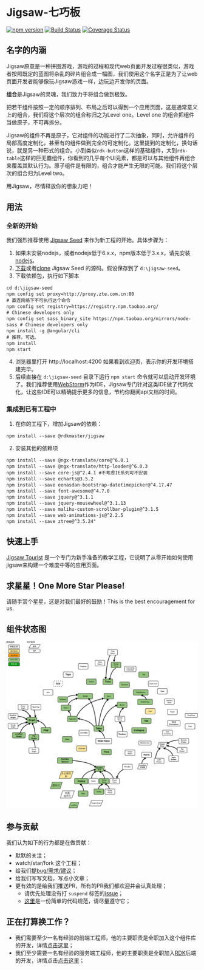 # Jigsaw-七巧板

[![npm version](https://badge.fury.io/js/%40rdkmaster%2Fjigsaw.svg)](https://badge.fury.io/js/%40rdkmaster%2Fjigsaw)
[![Build Status](https://travis-ci.org/rdkmaster/jigsaw.svg?branch=master)](https://travis-ci.org/rdkmaster/jigsaw)
[![Coverage Status](https://coveralls.io/repos/github/rdkmaster/jigsaw/badge.svg?branch=master)](https://coveralls.io/github/rdkmaster/jigsaw?branch=master)


## 名字的内涵
Jigsaw原意是一种拼图游戏，游戏的过程和现代web页面开发过程很类似，游戏者按照既定的蓝图将杂乱的碎片组合成一幅图，我们使用这个名字正是为了让web页面开发者能够像玩Jigsaw游戏一样，边玩边开发你的页面。

**组合**是Jigsaw的灵魂，我们致力于将组合做到极致。

把若干组件按照一定的顺序排列、布局之后可以得到一个应用页面，这是通常意义上的组合，我们将这个层次的组合称归之为Level one。Level one 的组合把组件当做原子，不可再拆分。

Jigsaw的组件不再是原子，它对组件的功能进行了二次抽象，同时，允许组件的局部高度定制化，甚至有的组件做到完全的可定制化。这里提到的定制化，换句话说，就是另一种形式的组合。小到类似`rdk-button`这样的基础组件，大到`rdk-table`这样的巨无霸组件，你看到的几乎每个UI元素，都是可以与其他组件再组合来覆盖其默认行为。原子组件是有限的，组合才能产生无限的可能。我们将这个层次的组合归为Level two。

用Jigsaw，尽情释放你的想象力吧！


## 用法
### 全新的开始
我们强烈推荐使用 [Jigsaw Seed](https://github.com/rdkmaster/jigsaw-seed) 来作为新工程的开始。具体步骤为：
1. 如果未安装nodejs，或者nodejs低于6.x.x，npm版本低于3.x.x，请先安装[nodejs](https://nodejs.org)。
2. [下载](https://github.com/rdkmaster/jigsaw-seed/archive/master.zip)或者[clone](https://github.com/rdkmaster/jigsaw-seed) Jigsaw Seed 的源码。假设保存到了 `d:\jigsaw-seed`。
3. 下载依赖包，执行如下脚本
```
cd d:\jigsaw-seed
npm config set proxy=http://proxy.zte.com.cn:80                          # 直连网络下不可执行这个命令
npm config set registry=https://registry.npm.taobao.org/                 # Chinese developers only
npm config set sass_binary_site https://npm.taobao.org/mirrors/node-sass # Chinese developers only
npm install -g @angular/cli                                              # 推荐。可选。
npm install
npm start
```
4. 浏览器里打开 http://localhost:4200 如果看到欢迎页，表示你的开发环境搭建完毕。
5. 后续直接在 `d:\jigsaw-seed` 目录下运行 `npm start` 命令就可以启动开发环境了。我们推荐使用[WebStorm](https://www.jetbrains.com/webstorm/)作为IDE，Jigsaw专门针对这类IDE做了代码优化，让这些IDE可以精确提示更多的信息，节约你翻阅api文档的时间。

### 集成到已有工程中
1. 在你的工程下，增加Jigsaw的依赖：
```
npm install --save @rdkmaster/jigsaw
```
2. 安装其他的依赖项
```
npm install --save @ngx-translate/core@^6.0.1
npm install --save @ngx-translate/http-loader@^6.0.3
npm install --save core-js@^2.4.1 #不考虑IE系列可不安装
npm install --save echarts@3.5.2
npm install --save eonasdan-bootstrap-datetimepicker@^4.17.47
npm install --save font-awesome@^4.7.0
npm install --save jquery@^3.1.1
npm install --save jquery-mousewheel@^3.1.13
npm install --save malihu-custom-scrollbar-plugin@^3.1.5
npm install --save web-animations-js@^2.2.5
npm install --save ztree@^3.5.24"
```

## 快速上手
[Jigsaw Tourist](https://github.com/rdkmaster/jigsaw-tourist) 是一个专门为新手准备的教学工程，它说明了从零开始如何使用jigsaw来构建一个难度中等的应用页面。

## 求星星！One More Star Please!
请随手赏个星星，这是对我们最好的鼓励！This is the best encouragement for us.

## 组件状态图
![](comp-map.png)

## 参与贡献
我们认为如下的行为都是在做贡献：
- 默默的关注；
- watch/star/fork 这个工程；
- 给我们[提bug/需求/建议](https://github.com/rdkmaster/jigsaw/issues/new)；
- 给我们写写文档，写点小文章；
- 更有效的是给我们推送PR，所有的PR我们都欢迎并会认真处理；
	- 请优先处理没有打 `suspend` 标签的[issue](https://github.com/rdkmaster/jigsaw/issues)；
	- [这里](https://github.com/rdkmaster/jigsaw/blob/master/doc/coding-spec.md)是一份简单的代码规范，请尽量遵守它；

## 正在打算换工作？
- 我们需要至少一名有经验的前端工程师，他的主要职责是全职加入这个组件库的开发，详情[点击这里](http://rdk.zte.com.cn/jobs)；
- 我们至少需要一名有经验的服务端工程师，他的主要职责是全职加入[RDK](https://github.com/rdkmaster/rdk)后端的开发，详情点击[点击这里](http://rdk.zte.com.cn/jobs)；